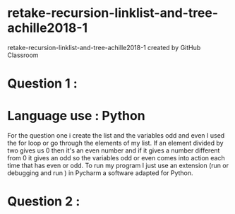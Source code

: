 # retake-recursion-linklist-and-tree-achille2018-1
retake-recursion-linklist-and-tree-achille2018-1 created by GitHub Classroom



# Question 1 : 
# Language use : Python 

For the question one i create the list and the variables odd and even 
I used the for loop or go through the elements of my list. If an element divided by two gives us 0 then it's
an even number and if it gives a number different from 0 it gives an odd so the variables
odd or even comes into action each time that has even or odd.
To run my program I just use an extension (run or debugging and run ) in Pycharm a software adapted for Python.


# Question 2 :
